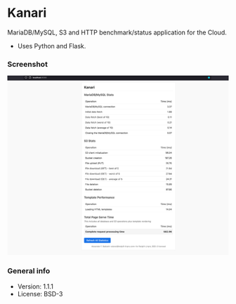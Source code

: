 # Kanari

MariaDB/MySQL, S3 and HTTP benchmark/status application for the Cloud.

* Uses Python and Flask.

### Screenshot

![Screenshot](img/2025-03-26-screenshot.png)

### General info

* Version: 1.1.1
* License: BSD-3
